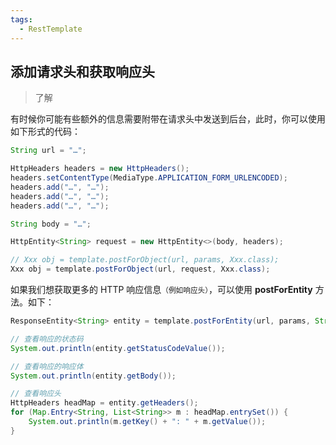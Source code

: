 ```yaml
---
tags:
  - RestTemplate
---
```


## 添加请求头和获取响应头 


> 了解

有时候你可能有些额外的信息需要附带在请求头中发送到后台，此时，你可以使用如下形式的代码：

```java
String url = "…";

HttpHeaders headers = new HttpHeaders();
headers.setContentType(MediaType.APPLICATION_FORM_URLENCODED);
headers.add("…", "…");
headers.add("…", "…");
headers.add("…", "…");

String body = "…";

HttpEntity<String> request = new HttpEntity<>(body, headers);

// Xxx obj = template.postForObject(url, params, Xxx.class);
Xxx obj = template.postForObject(url, request, Xxx.class);
```

如果我们想获取更多的 HTTP 响应信息<small>（例如响应头）</small>，可以使用 **postForEntity** 方法。如下：

```java
ResponseEntity<String> entity = template.postForEntity(url, params, String.class);

// 查看响应的状态码
System.out.println(entity.getStatusCodeValue());

// 查看响应的响应体
System.out.println(entity.getBody());

// 查看响应头
HttpHeaders headMap = entity.getHeaders();
for (Map.Entry<String, List<String>> m : headMap.entrySet()) {
    System.out.println(m.getKey() + ": " + m.getValue());
}
```

